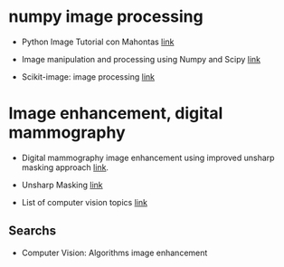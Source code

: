 
# numpy image processing
 
 
 * Python Image Tutorial con Mahontas [link](http://pythonvision.org/basic-tutorial/)

 * Image manipulation and processing using Numpy and Scipy  [link](http://scipy-lectures.github.io/advanced/image_processing/)


 * Scikit-image: image processing  [link](http://scipy-lectures.github.io/packages/scikit-image/index.html)


# Image enhancement, digital mammography

* Digital mammography image enhancement using improved unsharp masking approach [link](http://ieeexplore.ieee.org/xpls/icp.jsp?arnumber=5647218#ref_11).

* Unsharp Masking [link](http://homepages.inf.ed.ac.uk/rbf/HIPR2/unsharp.htm)
* List of computer vision topics [link](https://en.wikipedia.org/wiki/List_of_computer_vision_topics)

## Searchs
* Computer Vision: Algorithms image enhancement
